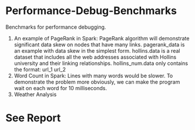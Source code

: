 # Performance-Debug-Benchmarks
Benchmarks for performance debugging.
1. An example of PageRank in Spark:
  PageRank algorithm will demonstrate significant data skew on nodes that have many links.
  pagerank_data is an example with data skew in the simplest form.
  hollins.data is a real dataset that includes all the web addresses associated with Hollins university and their linking relationships.
  hollins_num.data only contains the format: url_1 url_2
2. Word Count in Spark:
  Lines with many words would be slower.
  To demonstrate the problem more obviously, we can make the program wait on each word for 10 milliseconds.
3. Weather Analysis

# See Report
